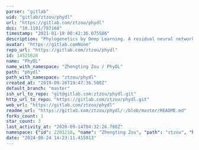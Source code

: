 ```yaml
---
parser: "gitlab"
uid: "gitlab/ztzou/phydl"
url: "https://gitlab.com/ztzou/phydl"
doi: "10.1101/787168"
timestamp: "2021-01-10 00:42:36.075586"
description: "Phylogenetics by Deep Learning. A residual neural network for inference of quartet phylogenetic tree topology."
avatar: "https://gitlab.comNone"
repo_url: "https://gitlab.com/ztzou/phydl"
id: 14521628
name: "PhyDL"
name_with_namespace: "Zhengting Zou / PhyDL"
path: "phydl"
path_with_namespace: "ztzou/phydl"
created_at: "2019-09-26T19:47:36.500Z"
default_branch: "master"
ssh_url_to_repo: "git@gitlab.com:ztzou/phydl.git"
http_url_to_repo: "https://gitlab.com/ztzou/phydl.git"
web_url: "https://gitlab.com/ztzou/phydl"
readme_url: "https://gitlab.com/ztzou/phydl/-/blob/master/README.md"
forks_count: 1
star_count: 3
last_activity_at: "2020-09-14T04:32:26.780Z"
namespace: {"id": 2201218, "name": "Zhengting Zou", "path": "ztzou", "kind": "user", "full_path": "ztzou", "parent_id": null, "avatar_url": "https://secure.gravatar.com/avatar/5c1d6180cd4a1e29b95f72a89f11e62a?s=80&d=identicon", "web_url": "https://gitlab.com/ztzou"}
date: "2024-08-24 14:23:11.415813"
---
```

